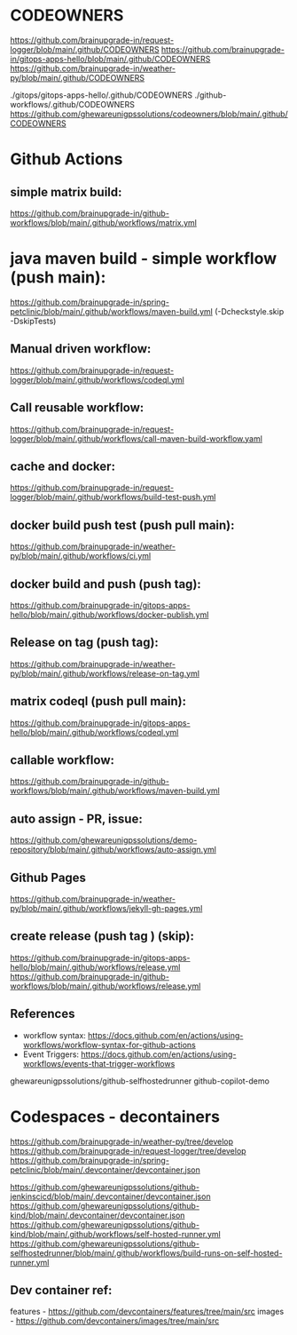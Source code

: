 # CODEOWNERS

https://github.com/brainupgrade-in/request-logger/blob/main/.github/CODEOWNERS
https://github.com/brainupgrade-in/gitops-apps-hello/blob/main/.github/CODEOWNERS
https://github.com/brainupgrade-in/weather-py/blob/main/.github/CODEOWNERS

./gitops/gitops-apps-hello/.github/CODEOWNERS
./github-workflows/.github/CODEOWNERS
https://github.com/ghewareunigpssolutions/codeowners/blob/main/.github/CODEOWNERS

# Github Actions

## simple matrix build:
https://github.com/brainupgrade-in/github-workflows/blob/main/.github/workflows/matrix.yml
# java maven build - simple workflow (push main):
https://github.com/brainupgrade-in/spring-petclinic/blob/main/.github/workflows/maven-build.yml (-Dcheckstyle.skip -DskipTests)
## Manual driven workflow:
https://github.com/brainupgrade-in/request-logger/blob/main/.github/workflows/codeql.yml
## Call reusable workflow:
https://github.com/brainupgrade-in/request-logger/blob/main/.github/workflows/call-maven-build-workflow.yaml

## cache and docker:
https://github.com/brainupgrade-in/request-logger/blob/main/.github/workflows/build-test-push.yml
## docker build push test (push pull main):
https://github.com/brainupgrade-in/weather-py/blob/main/.github/workflows/ci.yml
## docker build and push (push tag):
https://github.com/brainupgrade-in/gitops-apps-hello/blob/main/.github/workflows/docker-publish.yml
## Release on tag (push tag):
https://github.com/brainupgrade-in/weather-py/blob/main/.github/workflows/release-on-tag.yml


## matrix codeql (push pull main):
https://github.com/brainupgrade-in/gitops-apps-hello/blob/main/.github/workflows/codeql.yml
## callable workflow:
https://github.com/brainupgrade-in/github-workflows/blob/main/.github/workflows/maven-build.yml
## auto assign - PR, issue:
https://github.com/ghewareunigpssolutions/demo-repository/blob/main/.github/workflows/auto-assign.yml

## Github Pages
https://github.com/brainupgrade-in/weather-py/blob/main/.github/workflows/jekyll-gh-pages.yml

## create release (push tag ) (skip):
https://github.com/brainupgrade-in/gitops-apps-hello/blob/main/.github/workflows/release.yml
https://github.com/brainupgrade-in/github-workflows/blob/main/.github/workflows/release.yml 


## References
- workflow syntax:
https://docs.github.com/en/actions/using-workflows/workflow-syntax-for-github-actions
- Event Triggers:
https://docs.github.com/en/actions/using-workflows/events-that-trigger-workflows

ghewareunigpssolutions/github-selfhostedrunner
github-copilot-demo

# Codespaces - decontainers

https://github.com/brainupgrade-in/weather-py/tree/develop
https://github.com/brainupgrade-in/request-logger/tree/develop
https://github.com/brainupgrade-in/spring-petclinic/blob/main/.devcontainer/devcontainer.json

https://github.com/ghewareunigpssolutions/github-jenkinscicd/blob/main/.devcontainer/devcontainer.json
https://github.com/ghewareunigpssolutions/github-kind/blob/main/.devcontainer/devcontainer.json
https://github.com/ghewareunigpssolutions/github-kind/blob/main/.github/workflows/self-hosted-runner.yml
https://github.com/ghewareunigpssolutions/github-selfhostedrunner/blob/main/.github/workflows/build-runs-on-self-hosted-runner.yml

## Dev container ref:
features - https://github.com/devcontainers/features/tree/main/src
images - https://github.com/devcontainers/images/tree/main/src
